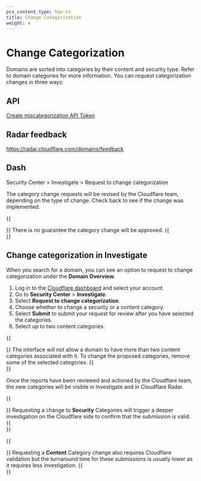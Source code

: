 ```yaml
---
pcx_content_type: how-to
title: Change Categorization
weight: 4
---
```


# Change Categorization

Domains are sorted into categories by their content and security type. Refer to domain categories for more information. You can request categorization changes in three ways:

## API

[Create miscategorization API Token](https://developers.cloudflare.com/api/operations/miscategorization-create-miscategorization)

## Radar feedback

https://radar.cloudflare.com/domains/feedback

## Dash

Security Center > Investigate > Request to change categorization

The category change requests will be revised by the Cloudflare team, depending on the type of change. Check back to see if the change was implemented.

{{<Aside type="note">}}
There is no guarantee the category change will be approved.
{{</Aside>}}

## Change categorization in Investigate

When you search for a domain, you can see an option to request to change categorization under the **Domain Overview**.

1. Log in to the [Cloudflare dashboard](https://dash.cloudflare.com/) and select your account.
2. Go to **Security Center** > **Investigate**.
3. Select **Request to change categorization**.
4. Choose whether to change a security or a content category.
5. Select **Submit** to submit your request for review after you have selected the categories.
6. Select up to two content categories.

{{<Aside type="note">}}
The interface will not allow a domain to have more than two content categories associated with it. To change the proposed categories, remove some of the selected categories.
{{</Aside>}}

Once the reports have been reviewed and actioned by the Cloudflare team, the new categories will be visible in Investigate and in Cloudflare Radar.

{{<Aside type="note">}}
Requesting a change to **Security** Categories will trigger a deeper investigation on the Cloudflare side to confirm that the submission is valid. 
{{</Aside>}}

{{<Aside type="note">}}
Requesting a **Content** Category change also requires Cloudflare validation but the turnaround time for these submissions is usually lower as it requires less investigation.
{{</Aside>}}
